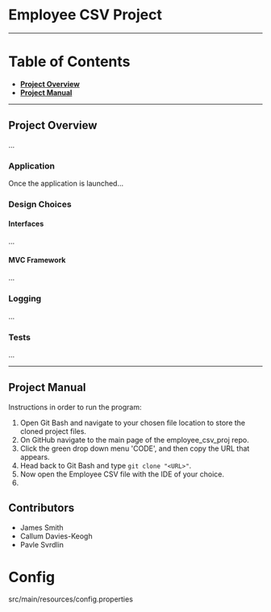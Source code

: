 # Employee CSV Project
***

# Table of Contents
- [**Project Overview**](#project-overview)
- [**Project Manual**](#project-manual)

***
## Project Overview
...

### Application
Once the application is launched...

### Design Choices
#### Interfaces
...
#### MVC Framework
...

### Logging
...

### Tests
...
***

## Project Manual
Instructions in order to run the program:
1. Open Git Bash and navigate to your chosen file location to store the cloned project files.
2. On GitHub navigate to the main page of the employee_csv_proj repo.
3. Click the green drop down menu 'CODE', and then copy the URL that appears.
4. Head back to Git Bash and type ```git clone "<URL>"```.
5. Now open the Employee CSV file with the IDE of your choice.
6. 

## Contributors
- James Smith
- Callum Davies-Keogh
- Pavle Svrdlin

# Config
src/main/resources/config.properties
